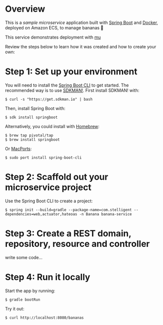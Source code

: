 # Overview
This is a *sample microservice* application built with [Spring Boot](http://projects.spring.io/spring-boot/) and [Docker](https://www.docker.com/), deployed on Amazon ECS, to manage bananas :banana:

This service demonstrates deployment with [mu](http://getmu.io)

Review the steps below to learn how it was created and how to create your own:

# Step 1: Set up your environment

You will need to install the [Spring Boot CLI](http://docs.spring.io/spring-boot/docs/current/reference/htmlsingle/#getting-started-installing-the-cli) to get started.  The recommended way is to use [SDKMAN!](http://sdkman.io/index.html).  First install SDKMAN! with:

```
$ curl -s "https://get.sdkman.io" | bash
```

Then, install Spring Boot with:

```
$ sdk install springboot
```

Alternatively, you could install with [Homebrew](http://brew.sh/):

```
$ brew tap pivotal/tap
$ brew install springboot
```

Or [MacPorts](http://www.macports.org/):

```
$ sudo port install spring-boot-cli
```

# Step 2: Scaffold out your microservice project

Use the Spring Boot CLI to create a project:

```
$ spring init --build=gradle --package-name=com.stelligent --dependencies=web,actuator,hateoas -n Banana banana-service
```

# Step 3: Create a REST domain, repository, resource and controller

write some code...


# Step 4: Run it locally

Start the app by running:

```
$ gradle bootRun
``` 

Try it out:

```
$ curl http://localhost:8080/bananas
```


